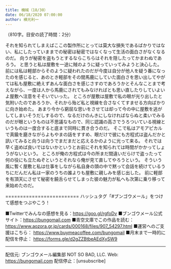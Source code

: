 ```yaml
---
title: 機械（18/30）
date: 06/18/2020 07:00:00
author: 横光利一
---
```


（810字。目安の読了時間：2分）

それを知られてしまえばここの製作所にとっては莫大な損失であるばかりではない、私にしたっていままでの秘密は秘密ではなくなって生活の面白さがなくなるのだ。
向うが秘密を盗もうとするならこちらはそれを隠したってかまわぬであろう。
と思うと私は屋敷を一途に賊のように疑っていってみようと決心した。
前には私は軽部からそのように疑われたのだが今度は自分が他人を疑う番になったのを感じると、あのとき軽部をその間馬鹿にしていた面白さを思い出してやがては私も屋敷に絶えずあんな面白さを感じさすのであろうかとそんなことまで考えながら、一度は人から馬鹿にされてもみなければとも思い直したりしていよいよ屋敷へ注意をそそいでいった。
ところが屋敷は屋敷で私の眼が光り出したと気附いたのであろうか、それから殆ど私と視線を合さなくてすませる方向ばかりに向き始めた。
あまり今から窮屈な思いをさせては却って今の中に屋敷を逃がしてしまいそうだしするので、なるだけのんきにしなければならぬと柔いでみるのだが眼というものは不思議なもので、同じ認識の高さでうろついている視線というものは一度合すると底まで同時に貫き合うのだ。
そこで私はアモアピカルで真鍮を磨きながらよもやまの話をすすめ、眼だけで彼にも方程式は盗んだかと訊いてみると向うは向うでまだまだと応えるかのように光って来る。
それでは早く盗めば良いではないかというとお前にそれを知られては時間がかかってしょうがないという。
ところが俺の方程式は今の所まだ間違いだらけで盗ったって何の役にも立たぬぞというとそれなら俺が見て直してやろうという。
そういう風に暫く屋敷と私は仕事をしながら私自身の頭の中で黙って会話を続けているうちにだんだん私は一家のうちの誰よりも屋敷に親しみを感じ出した。
前に軽部を有頂天にさせて秘密を饒舌らせてしまった彼の魅力が私へも次第に乗り移って来始めたのだ。

=========================
ハッシュタグ「#ブンゴウメール」をつけて感想をつぶやこう！　


■Twitterでみんなの感想を見る：https://goo.gl/rgfoDv
■ブンゴウメール公式サイト：https://bungomail.com
■青空文庫でこの作品を読む：https://www.aozora.gr.jp/cards/000168/files/907_54297.html
■運営へのご支援はこちら： https://www.buymeacoffee.com/bungomail
■月末まで一時的に配信を停止： https://forms.gle/d2gZZBtbeAEdXySW9

-------
配信元: ブンゴウメール編集部
NOT SO BAD, LLC.
Web: https://bungomail.com
配信停止：[unsubscribe]


